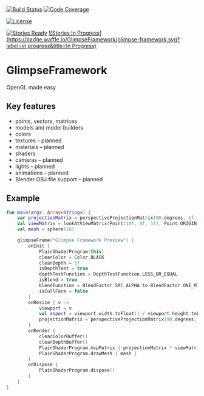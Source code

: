 [![Build Status](https://travis-ci.org/GlimpseFramework/glimpse-framework.svg?branch=master)](https://travis-ci.org/GlimpseFramework/glimpse-framework)
[![Code Coverage](https://codecov.io/github/GlimpseFramework/glimpse-framework/coverage.svg?branch=master)](https://codecov.io/github/GlimpseFramework/glimpse-framework?branch=master)
<!-- [![Download](https://api.bintray.com/packages/glimpse-framework/org.glimpseframework/glimpse-framework/images/download.svg) ](https://bintray.com/glimpse-framework/org.glimpseframework/glimpse-framework/_latestVersion) -->
[![License](https://img.shields.io/badge/license-Apache%20License%202.0-blue.svg?style=flat)](http://www.apache.org/licenses/LICENSE-2.0)

[![Stories Ready](https://badge.waffle.io/GlimpseFramework/glimpse-framework.svg?label=open&title=Open)](http://waffle.io/GlimpseFramework/glimpse-framework)
[![Stories In Progress](https://badge.waffle.io/GlimpseFramework/glimpse-framework.svg?label=in progress&title=In Progress)](http://waffle.io/GlimpseFramework/glimpse-framework)

# GlimpseFramework

OpenGL made easy

## Key features

* points, vectors, matrices
* models and model builders
* colors
* textures – planned
* materials – planned
* shaders
* cameras – planned
* lights – planned
* animations – planned
* Blender OBJ file support – planned

## Example

```kotlin
fun main(args: Array<String>) {
	var projectionMatrix = perspectiveProjectionMatrix(90.degrees, 1f, 1f, 20f)
	val viewMatrix = lookAtViewMatrix(Point(10f, 0f, 5f), Point.ORIGIN, Vector.Z_UNIT)
	val mesh = sphere(16)

	glimpseFrame("Glimpse Framework Preview") {
		onInit {
			PlainShaderProgram(this)
			clearColor = Color.BLACK
			clearDepth = 1f
			isDepthTest = true
			depthTestFunction = DepthTestFunction.LESS_OR_EQUAL
			isBlend = true
			blendFunction = BlendFactor.SRC_ALPHA to BlendFactor.ONE_MINUS_SRC_ALPHA
			isCullFace = false
		}
		onResize { v ->
			viewport = v
			val aspect = viewport.width.toFloat() / viewport.height.toFloat()
			projectionMatrix = perspectiveProjectionMatrix(90.degrees, aspect, 1f, 20f)
		}
		onRender {
			clearColorBuffer()
			clearDepthBuffer()
			PlainShaderProgram.mvpMatrix { projectionMatrix * viewMatrix }
			PlainShaderProgram.drawMesh { mesh }
		}
		onDispose {
			PlainShaderProgram.dispose()
		}
	}
}
```
